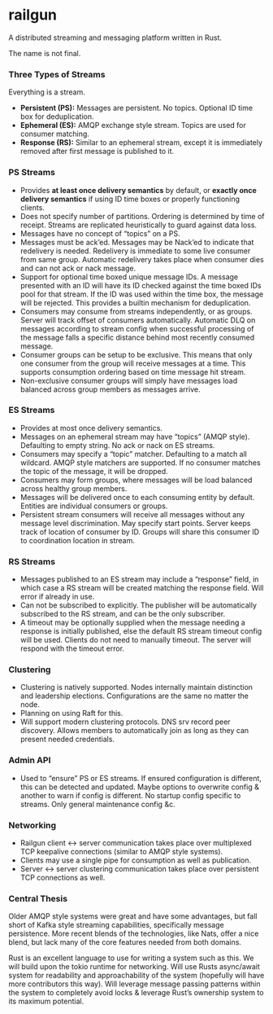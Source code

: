 railgun
=======
A distributed streaming and messaging platform written in Rust.

The name is not final.

### Three Types of Streams
Everything is a stream.

- **Persistent (PS):** Messages are persistent. No topics. Optional ID time box for deduplication.
- **Ephemeral (ES):** AMQP exchange style stream. Topics are used for consumer matching.
- **Response (RS):** Similar to an ephemeral stream, except it is immediately removed after first message is published to it.

### PS Streams
- Provides **at least once delivery semantics** by default, or **exactly once delivery semantics** if using ID time boxes or properly functioning clients.
- Does not specify number of partitions. Ordering is determined by time of receipt. Streams are replicated heuristically to guard against data loss.
- Messages have no concept of “topics” on a PS.
- Messages must be ack’ed. Messages may be Nack’ed to indicate that redelivery is needed. Redelivery is immediate to some live consumer from same group. Automatic redelivery takes place when consumer dies and can not ack or nack message. 
- Support for optional time boxed unique message IDs. A message presented with an ID will have its ID checked against the time boxed IDs pool for that stream. If the ID was used within the time box, the message will be rejected. This provides a builtin mechanism for deduplication.
- Consumers may consume from streams independently, or as groups. Server will track offset of consumers automatically. Automatic DLQ on messages according to stream config when successful processing of the message falls a specific distance behind most recently consumed message.
- Consumer groups can be setup to be exclusive. This means that only one consumer from the group will receive messages at a time. This supports consumption ordering based on time message hit stream.
- Non-exclusive consumer groups will simply have messages load balanced across group members as messages arrive.

### ES Streams
- Provides at most once delivery semantics.
- Messages on an ephemeral stream may have “topics” (AMQP style). Defaulting to empty string. No ack or nack on ES streams.
- Consumers may specify a “topic” matcher. Defaulting to a match all wildcard. AMQP style matchers are supported. If no consumer matches the topic of the message, it will be dropped.
- Consumers may form groups, where messages will be load balanced across healthy group members. 
- Messages will be delivered once to each consuming entity by default. Entities are individual consumers or groups.
- Persistent stream consumers will receive all messages without any message level discrimination. May specify start points. Server keeps track of location of consumer by ID. Groups will share this consumer ID to coordination location in stream.

### RS Streams
- Messages published to an ES stream may include a “response” field, in which case a RS stream will be created matching the response field. Will error if already in use.
- Can not be subscribed to explicitly. The publisher will be automatically subscribed to the RS stream, and can be the only subscriber.
- A timeout may be optionally supplied when the message needing a response is initially published, else the default RS stream timeout config will be used. Clients do not need to manually timeout. The server will respond with the timeout error.

### Clustering
- Clustering is natively supported. Nodes internally maintain distinction and leadership elections. Configurations are the same no matter the node.
- Planning on using Raft for this.
- Will support modern clustering protocols. DNS srv record peer discovery. Allows members to automatically join as long as they can present needed credentials.

### Admin API
- Used to “ensure” PS or ES streams. If ensured configuration is different, this can be detected and updated. Maybe options to overwrite config & another to warn if config is different. No startup config specific to streams. Only general maintenance config &c.

### Networking
- Railgun client <-> server communication takes place over multiplexed TCP keepalive connections (similar to AMQP style systems).
- Clients may use a single pipe for consumption as well as publication.
- Server <-> server clustering communication takes place over persistent TCP connections as well.

### Central Thesis
Older AMQP style systems were great and have some advantages, but fall short of Kafka style streaming capabilities, specifically message persistence. More recent blends of the technologies, like Nats, offer a nice blend, but lack many of the core features needed from both domains.

Rust is an excellent language to use for writing a system such as this. We will build upon the tokio runtime for networking. Will use Rusts async/await system for readability and approachability of the system (hopefully will have more contributors this way). Will leverage message passing patterns within the system to completely avoid locks & leverage Rust’s ownership system to its maximum potential.

